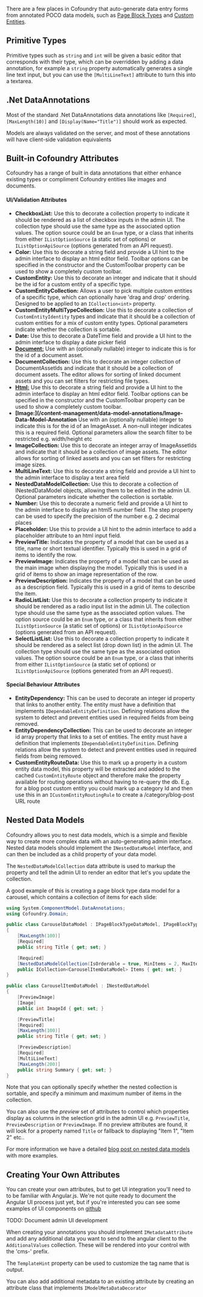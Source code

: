 ﻿There are a few places in Cofoundry that auto-generate data entry forms from annotated POCO data models, such as [Page Block Types](/content-management/page-block-types) and [Custom Entities](/content-management/custom-entities).  

## Primitive Types

Primitive types such as `string` and `int` will be given a basic editor that corresponds with their type, which can be overridden by adding a data annotation, for example a `string` property automatically generates a single line text input, but you can use the `[MultiLineText]` attribute to turn this into a textarea.

## .Net DataAnnotations

Most of the standard .Net DataAnnotations data annotations like `[Required]`, `[MaxLength(10)]` and `[Display(Name="Title")]` should work as expected. 

Models are always validated on the server, and most of these annotations will have client-side validation equivalents 

## Built-in Cofoundry Attributes

Cofoundry has a range of built in data annotations that either enhance existing types or compliment Cofoundry entities like images and documents. 

#### UI/Validation Attributes

- **CheckboxList:** Use this to decorate a collection property to indicate it should be rendered as a list of checkbox inputs in the admin UI. The collection type  should use the same type as the associated option values. The option source could be an `Enum` type, or a class that inherits from either `IListOptionSource` (a static set of options) or `IListOptionApiSource` (options generated from an API request).
- **Color:** Use this to decorate a string field and provide a UI hint to the admin interface to display an html editor field. Toolbar options can be specified in the constructor and the CustomToolbar property can be used to show a completely custom toolbar.
- **CustomEntity:** Use this to decorate an integer and indicate that it should be the id for a custom entity of a specific type.
- **CustomEntityCollection:** Allows a user to pick multiple custom entities of a specific type, which can optionally have 'drag and drop' ordering. Designed to be applied to an `ICollection<int>` property.
- **CustomEntityMultiTypeCollection:** Use this to decorate a collection of `CustomEntityIdentity` types and indicate that it should be a collection of custom entities for a mix of custom entity types. Optional parameters indicate whether the collection is sortable.
- **Date:** Use this to decorate a DateTime field and provide a UI hint to the admin interface to display a date picker field
- **[Document:](/content-management/data-model-annotations/Document-Data-Model-Annotation)** Use with an (optionally nullable) integer to indicate this is for the id of a document asset.
- **DocumentCollection:** Use this to decorate an integer collection of DocumentAssetIds and indicate that it should be a collection of document assets. The editor allows for sorting of linked document assets and you can set filters for restricting file types.
- **[Html:](/content-management/data-model-annotations/Html-Data-Model-Annotation)** Use this to decorate a string field and provide a UI hint to the admin interface to display an html editor field. Toolbar options can be specified in the constructor and the CustomToolbar property can be used to show a completely custom toolbar.
- **[Image:](/content-management/data-model-annotations/Image-Data-Model-Annotation** Use with an (optionally nullable) integer to indicate this is for the id of an ImageAsset. A non-null integer indicates this is a required field. Optional parameters allow the search filter to be restricted e.g. width/height etc
- **ImageCollection:** Use this to decorate an integer array of ImageAssetIds and indicate that it should be a collection of image assets. The editor allows for sorting of linked assets and you can set filters for restricting image sizes.
- **MultiLineText:** Use this to decorate a string field and provide a UI hint to the admin interface to display a text area field
- **NestedDataModelCollection:** Use this to decorate a collection of INestedDataModel objects, allowing them to be edited in the admin UI. Optional parameters indicate whether the collection is sortable.
- **Number:** Use this to decorate a numeric field and provide a UI hint to the admin interface to display an html5 number field. The step property can be used to specify the precision of the number e.g. 2 decimal places
- **Placeholder:** Use this to provide a UI hint to the admin interface to add a placeholder attribute to an html input field.
- **PreviewTitle:** Indicates the property of a model that can be used as a title, name or short textual identifier. Typically this is used in a grid of items to identify the row.
- **PreviewImage:** Indicates the property of a model that can be used as the main image when displaying the model. Typically this is used in a grid of items to show an image representation of the row.
- **PreviewDescription:** Indicates the property of a model that can be used as a description field. Typically this is used in a grid of items to describe the item.
- **RadioListList:** Use this to decorate a collection property to indicate it should be rendered as a radio input list in the admin UI. The collection type should use the same type as the associated option values. The option source could be an `Enum` type, or a class that inherits from either `IListOptionSource` (a static set of options) or `IListOptionApiSource` (options generated from an API request).
- **SelectListList:** Use this to decorate a collection property to indicate it should be rendered as a select list (drop down list) in the admin UI. The collection type  should use the same type as the associated option values. The option source could be an `Enum` type, or a class that inherits from either `IListOptionSource` (a static set of options) or `IListOptionApiSource` (options generated from an API request).

#### Special Behaviour Attributes

- **EntityDependency:** This can be used to decorate an integer id property that links to another entity. The entity must have a definition that implements `IDependableEntityDefinition`. Defining relations allow the system to detect and prevent entities used in required fields from being removed.
- **EntityDependencyCollection:** This can be used to decorate an integer id array property that links to a set of entities. The entity must have a definition that implements `IDependableEntityDefinition`. Defining relations allow the system to detect and prevent entities used in required fields from being removed.
- **CustomEntityRouteData:** Use this to mark up a property in a custom entity data model, this property will be extracted and added to the cached `CustomEntityRoute` object and therefore make the property available for routing operations without having to re-query the db. E.g. for a blog post custom entity you could mark up a category Id and then use this in an `ICustomEntityRoutingRule` to create a /category/blog-post URL route

## Nested Data Models

Cofoundry allows you to nest data models, which is a simple and flexible way to create more complex data with an auto-generating admin interface. Nested data models should implement the `INestedDataModel` interface, and can then be included as a child property of your data model. 

The `NestedDataModelCollection` data attribute is used to markup the property and tell the admin UI to render an editor that let's you update the collection.

A good example of this is creating a page block type data model for a carousel, which contains a collection of items for each slide:

```csharp
using System.ComponentModel.DataAnnotations;
using Cofoundry.Domain;

public class CarouselDataModel : IPageBlockTypeDataModel, IPageBlockTypeDisplayModel
{
    [MaxLength(100)]
    [Required]
    public string Title { get; set; }

    [Required]
    [NestedDataModelCollection(IsOrderable = true, MinItems = 2, MaxItems = 6)]
    public ICollection<CarouselItemDataModel> Items { get; set; }
}

public class CarouselItemDataModel : INestedDataModel
{
    [PreviewImage]
    [Image]
    public int ImageId { get; set; }

    [PreviewTitle]
    [Required]
    [MaxLength(100)]
    public string Title { get; set; }

    [PreviewDescription]
    [Required]
    [MultiLineText]
    [MaxLength(200)]
    public string Summary { get; set; }
}
```

Note that you can optionally specify whether the nested collection is sortable, and specify a minimum and maximum number of items in the collection.

You can also use the *preview* set of attributes to control which properties display as columns in the selection grid in the admin UI e.g. `PreviewTitle`, `PreviewDescription` or `PreviewImage`. If no preview attributes are found, it will look for a property named `Title` or fallback to displaying "Item 1", "Item 2" etc..

For more information we have a detailed [blog post on nested data models](https://www.cofoundry.org/blog/14/introducing-nested-data-models) with more examples.

## Creating Your Own Attributes

You can create your own attributes, but to get UI integration you'll need to to be familiar with Angular.js. We're not quite ready to document the Angular UI process just yet, but if you're interested you can see some examples of UI components on [github](https://github.com/cofoundry-cms/cofoundry/tree/master/src/Cofoundry.Web.Admin/Admin/Modules/Shared/Js/UIComponents)

TODO: Document admin UI development

When creating your annotations you should implement `IMetadataAttribute` and add any additional data you want to send to the angular client to the `AdditionalValues` collection. These will be rendered into your control with the 'cms-' prefix. 

The `TemplateHint` property can be used to customize the tag name that is output.

You can also add additional metadata to an existing attribute by creating an attribute class that implements `IModelMetaDataDecorator` 
